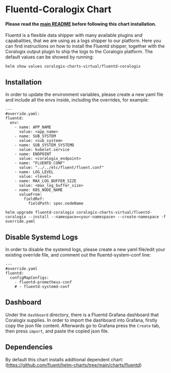 # Fluentd-Coralogix Chart
#### Please read the [main README](https://github.com/coralogix/eng-integrations/blob/master/README.md) before following this chart installation.

Fluentd is a flexible data shipper with many available plugins and capabalities, that we are using as a logs shipper to our platform.
Here you can find instructions on how to install the Fluentd shipper, together with the Coralogix output plugin to ship the logs to the Coralogix platform.
The default values can be showed by running:
```
helm show values coralogix-charts-virtual/fluentd-coralogix 
```

## Installation 
In order to update the environment variables, please create a new yaml file and include all the envs inside, including the overrides, for example:
```
---
#override.yaml:
fluentd:
  env:
    - name: APP_NAME
      value: <app_name>
    - name: SUB_SYSTEM
      value: <sub_system>
    - name: SUB_SYSTEM_SYSTEMD
      value: kubelet.service
    - name: ENDPOINT
      value: <coralogix_endpoint>
    - name: "FLUENTD_CONF"
      value: "../../etc/fluent/fluent.conf"
    - name: LOG_LEVEL
      value: <level>
    - name: MAX_LOG_BUFFER_SIZE
      value: <max_log_buffer_size>
    - name: K8S_NODE_NAME
      valueFrom:
        fieldRef:
          fieldPath: spec.nodeName
```

```
helm upgrade fluentd-coralogix coralogix-charts-virtual/fluentd-coralogix --install --namespace=<your-namespace> --create-namespace -f override.yaml
```

## Disable Systemd Logs
In order to disable the systemd logs, please create a new yaml file/edit your existing override file, and comment out the fluentd-system-conf line:
```
---
#override.yaml
fluentd:
  configMapConfigs:
    - fluentd-prometheus-conf
    # - fluentd-systemd-conf
```

## Dashboard
Under the `dashboard` directory, there is a Fluentd Grafana dashboard that Coralogix supplies.
In order to import the dashboard into Grafana, firstly copy the json file content.
Afterwards go to Grafana press the `Create` tab, then press `import`, and paste the copied json file.

## Dependencies
By default this chart installs additional dependent chart:
(https://github.com/fluent/helm-charts/tree/main/charts/fluentd)